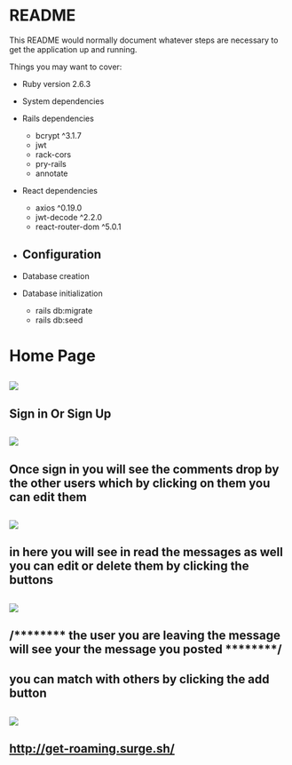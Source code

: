 # README

This README would normally document whatever steps are necessary to get the
application up and running.

Things you may want to cover:

* Ruby version 2.6.3

* System dependencies

- Rails dependencies
    - bcrypt ^3.1.7
    - jwt
    - rack-cors
    - pry-rails
    - annotate
    
- React dependencies
    - axios ^0.19.0
    - jwt-decode ^2.2.0
    - react-router-dom ^5.0.1

* Configuration
   - 

* Database creation

* Database initialization

    - rails db:migrate
    - rails db:seed

# Home Page

## ![](https://res.cloudinary.com/dwm4qjpin/image/upload/v1569202125/Screen_Shot_2019-09-22_at_9.19.27_PM_jb9lld.png)

## Sign in Or Sign Up

## ![](https://res.cloudinary.com/dwm4qjpin/image/upload/v1569201049/Screen_Shot_2019-09-22_at_9.00.18_PM_zqyzgf.png)

## Once sign in you will see the comments drop by the other users which by clicking on them you can edit them
## ![](https://res.cloudinary.com/dwm4qjpin/image/upload/v1569202279/Screen_Shot_2019-09-22_at_9.31.05_PM_fizhsn.png)

## in here you will see in read the messages as well you can edit or delete them by clicking the buttons
## ![](https://res.cloudinary.com/dwm4qjpin/image/upload/v1569202367/Screen_Shot_2019-09-22_at_9.32.33_PM_woqb0x.png)
## /******** the user you are leaving the message will see your the message you posted ********/

## you can match with others by clicking the add button
## ![](https://res.cloudinary.com/dwm4qjpin/image/upload/v1569201257/Screen_Shot_2019-09-22_at_9.13.55_PM_ugbkhw.png)

## http://get-roaming.surge.sh/



